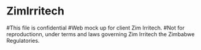 # ZimIrritech
#This file is confidential
#Web mock up for client Zim Irritech.
#Not for reproductionn, under terms and laws governing Zim Irritech the Zimbabwe Regulatories.
